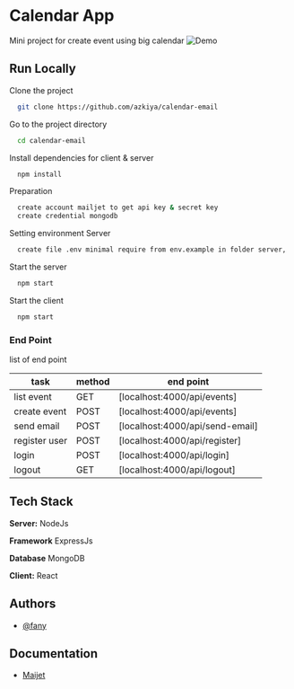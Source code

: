 
# Calendar App
Mini project for create event using big calendar
![Demo](https://github.com/azkiya/calendar-email/blob/main/demo.gif)

## Run Locally

Clone the project

```bash
  git clone https://github.com/azkiya/calendar-email
```

Go to the project directory

```bash
  cd calendar-email
```

Install dependencies for client & server

```bash
  npm install
```

Preparation

```bash
  create account mailjet to get api key & secret key
  create credential mongodb
```

Setting environment Server

```bash
  create file .env minimal require from env.example in folder server, 
```

Start the server

```bash
  npm start
```

Start the client

```bash
  npm start
```
### End Point
list of end point

| task | method|end point |
| ------ | ------ | ------ |
| list event  | GET | [localhost:4000/api/events] |
| create event | POST | [localhost:4000/api/events] |
| send email | POST | [localhost:4000/api/send-email] |
| register user | POST | [localhost:4000/api/register] |
| login | POST | [localhost:4000/api/login] |
| logout | GET | [localhost:4000/api/logout] |

## Tech Stack

**Server:** NodeJs

**Framework** ExpressJs

**Database** MongoDB

**Client:** React

## Authors

- [@fany](https://github.com/azkiya)

## Documentation
- [Maijet](https://dev.mailjet.com/email/guides/getting-started/#send-your-first-email)